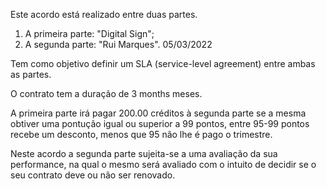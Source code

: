 Este acordo está realizado entre duas partes.

1. A primeira parte: "Digital Sign"; 
2. A segunda parte: "Rui Marques". 05/03/2022

Tem como objetivo definir um SLA (service-level agreement) entre ambas as partes.

O contrato tem a duração de 3 months meses.

A primeira parte irá pagar 200.00 créditos à segunda parte se a mesma obtiver uma pontução igual ou superior a 99 pontos, entre 95-99 pontos recebe um desconto, menos que 95 não lhe é pago o trimestre.

Neste acordo a segunda parte sujeita-se a uma avaliação da sua performance, na qual o mesmo será avaliado com o intuito de decidir se o seu contrato deve ou não ser renovado.
